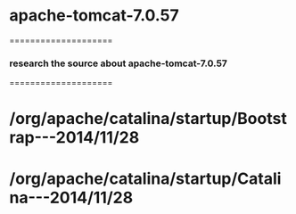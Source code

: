 apache-tomcat-7.0.57
====================

====================
### research the source about apache-tomcat-7.0.57
====================
# /org/apache/catalina/startup/Bootstrap---2014/11/28
# /org/apache/catalina/startup/Catalina---2014/11/28